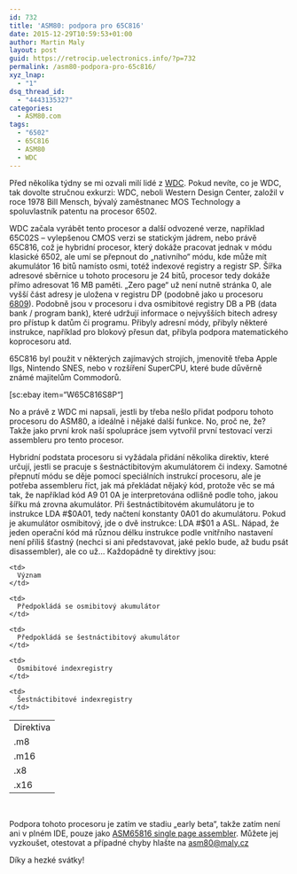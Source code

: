 ```yaml
---
id: 732
title: 'ASM80: podpora pro 65C816'
date: 2015-12-29T10:59:53+01:00
author: Martin Maly
layout: post
guid: https://retrocip.uelectronics.info/?p=732
permalink: /asm80-podpora-pro-65c816/
xyz_lnap:
  - "1"
dsq_thread_id:
  - "4443135327"
categories:
  - ASM80.com
tags:
  - "6502"
  - 65C816
  - ASM80
  - WDC
---
```

<p class="first-para">
  Před několika týdny se mi ozvali milí lidé z <a href="https://www.westerndesigncenter.com/">WDC</a>. Pokud nevíte, co je WDC, tak dovolte stručnou exkurzi: WDC, neboli Western Design Center, založil v roce 1978 Bill Mensch, bývalý zaměstnanec MOS Technology a spoluvlastník patentu na procesor 6502.
</p>

<p class="first-para">
  <!--more-->
</p>

<p class="first-para">
  WDC začala vyrábět tento procesor a další odvozené verze, například 65C02S &#8211; vylepšenou CMOS verzi se statickým jádrem, nebo právě 65C816, což je hybridní procesor, který dokáže pracovat jednak v módu klasické 6502, ale umí se přepnout do &#8222;nativního&#8220; módu, kde může mít akumulátor 16 bitů namísto osmi, totéž indexové registry a registr SP. Šířka adresové sběrnice u tohoto procesoru je 24 bitů, procesor tedy dokáže přímo adresovat 16 MB paměti. &#8222;Zero page&#8220; už není nutně stránka 0, ale vyšší část adresy je uložena v registru DP (podobně jako u procesoru <a href="https://retrocip.uelectronics.info/posledni-krasavec-osmibitove-ery/">6809</a>). Podobně jsou v procesoru i dva osmibitové registry DB a PB (data bank / program bank), které udržují informace o nejvyšších bitech adresy pro přístup k datům či programu. Přibyly adresní módy, přibyly některé instrukce, například pro blokový přesun dat, přibyla podpora matematického koprocesoru atd.
</p>

<p class="first-para">
  65C816 byl použit v některých zajímavých strojích, jmenovitě třeba Apple IIgs, Nintendo SNES, nebo v rozšíření SuperCPU, které bude důvěrně známé majitelům Commodorů.
</p> [sc:ebay item=&#8220;W65C816S8P&#8220;] 

<p class="first-para">
  No a právě z WDC mi napsali, jestli by třeba nešlo přidat podporu tohoto procesoru do ASM80, a ideálně i nějaké další funkce. No, proč ne, že? Takže jako první krok naší spolupráce jsem vytvořil první testovací verzi assembleru pro tento procesor.
</p>

Hybridní podstata procesoru si vyžádala přidání několika direktiv, které určují, jestli se pracuje s šestnáctibitovým akumulátorem či indexy. Samotné přepnutí módu se děje pomocí speciálních instrukcí procesoru, ale je potřeba assembleru říct, jak má překládat nějaký kód, protože věc se má tak, že například kód A9 01 0A je interpretována odlišně podle toho, jakou šířku má zrovna akumulátor. Při šestnáctibitovém akumulátoru je to instrukce LDA #$0A01, tedy načtení konstanty 0A01 do akumulátoru. Pokud je akumulátor osmibitový, jde o dvě instrukce: LDA #$01 a ASL. Nápad, že jeden operační kód má různou délku instrukce podle vnitřního nastavení není příliš šťastný (nechci si ani představovat, jaké peklo bude, až budu psát disassembler), ale co už&#8230; Každopádně ty direktivy jsou:

<table>
  <tr>
    <td>
      Direktiva
    </td>
    
    <td>
      Význam
    </td>
  </tr>
  
  <tr>
    <td>
      .m8
    </td>
    
    <td>
      Předpokládá se osmibitový akumulátor
    </td>
  </tr>
  
  <tr>
    <td>
      .m16
    </td>
    
    <td>
      Předpokládá se šestnáctibitový akumulátor
    </td>
  </tr>
  
  <tr>
    <td>
      .x8
    </td>
    
    <td>
      Osmibitové indexregistry
    </td>
  </tr>
  
  <tr>
    <td>
      .x16
    </td>
    
    <td>
      Šestnáctibitové indexregistry
    </td>
  </tr>
</table>

&nbsp;

Podpora tohoto procesoru je zatím ve stadiu &#8222;early beta&#8220;, takže zatím není ani v plném IDE, pouze jako [ASM65816 single page assembler](https://www.asm80.com/onepage/asm65816.html). Můžete jej vyzkoušet, otestovat a případné chyby hlašte na asm80@maly.cz

Díky a hezké svátky!